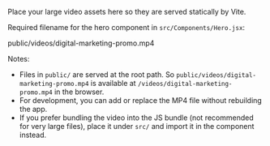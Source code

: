 Place your large video assets here so they are served statically by Vite.

Required filename for the hero component in `src/Components/Hero.jsx`:

  public/videos/digital-marketing-promo.mp4

Notes:
- Files in `public/` are served at the root path. So `public/videos/digital-marketing-promo.mp4` is available at `/videos/digital-marketing-promo.mp4` in the browser.
- For development, you can add or replace the MP4 file without rebuilding the app.
- If you prefer bundling the video into the JS bundle (not recommended for very large files), place it under `src/` and import it in the component instead.
